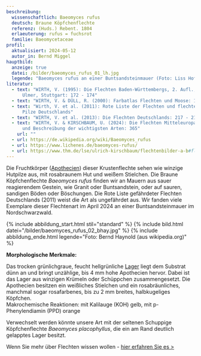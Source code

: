 ```yaml
---
beschreibung:
  wissenschaftlich: Baeomyces rufus
  deutsch: Braune Köpfchenflechte
  referenz: (Huds.) Rebent. 1804
  erlaeuterung: rufus = fuchsrot
  familie: Baeomycetaceae
profil:
  aktualisiert: 2024-05-12
  autor_in: Bernd Miggel
hauptbild:
  anzeige: true
  datei: /bilder/baeomyces_rufus_01_lh.jpg
  legende: "Baeomyces rufus an einer Buntsandsteinmauer (Foto: Liss Hoffmann)"
literatur:
  - text: "WIRTH, V. (1995): Die Flechten Baden-Württembergs, 2. Aufl., 1006 S.;
      Ulmer, Stuttgart: 172 - 174"
  - text: "WIRTH, V. & DÜLL, R. (2000): Farbatlas Flechten und Moose: 118"
  - text: "Wirth, V. et al. (2011): Rote Liste der Flechten und flechtenbewohnende
      Pilze Deutschlands"
  - text: "WIRTH, V. et al. (2013): Die Flechten Deutschlands: 217 - 218"
  - text: "WIRTH, V. & KIRSCHBAUM, U. (2024): Die Flechten Mitteleuropas. Bestimmung
      und Beschreibung der wichtigsten Arten: 365"
    url: ""
  - url: https://de.wikipedia.org/wiki/Baeomyces_rufus
  - url: https://www.lichenes.de/baeomyces-rufus/
  - url: https://www.thm.de/lse/ulrich-kirschbaum/flechtenbilder-a-b#flechtenbilder-b
---
```

Die Fruchtkörper ([Apothecien](Apothecien "Glossar")) dieser Krustenflechte sehen wie winzige Hutpilze aus, mit rosabraunem Hut und weißem Stielchen. Die Braune Köpfchenflechte *Baeomyces rufus* finden wir an Mauern aus sauer reagierendem Gestein, wie Granit oder Buntsandstein, oder auf sauren, sandigen Böden oder Böschungen. Die Rote Liste gefährdeter Flechten Deutschlands (2011) weist die Art als ungefährdet aus. Wir fanden viele Exemplare dieser Flechtenart im April 2024 an einer Buntsandsteinmauer im Nordschwarzwald.

{% include abbildung_start.html stil="standard" %}
{% include bild.html datei="/bilder/baeomyces_rufus_02_bhay.jpg" %}
{% include abbildung_ende.html legende="Foto: Bernd Haynold (aus wikipedia.org)" %}

**Morphologische Merkmale:**

Das trocken grünlichgraue, feucht hellgrünliche [Lager](Lager "Glossar") liegt dem Substrat dünn an und bringt unzählige, bis 4 mm hohe Apothecien hervor. Dabei ist das Lager aus winzigen Krümeln oder Schüppchen zusammengesetzt. Die Apothecien besitzen ein weißliches Stielchen und ein rosabräunliches, manchmal sogar rosafarbenes, bis zu 2 mm breites, halbkugeliges Köpfchen.\
Makrochemische Reaktionen: mit Kalilauge (KOH) gelb, mit p-Phenylendiamin (PPD) orange

Verwechselt werden könnte unsere Art mit der seltenen Schuppige Köpfchenflechte *Baeomyces placophyllus*, die ein am Rand deutlich gelapptes Lager besitzt.

Wenn Sie mehr über Flechten wissen wollen - [hier erfahren Sie es >](/verwandt/flechten) 
